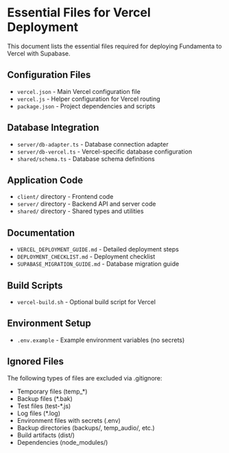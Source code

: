 # Essential Files for Vercel Deployment

This document lists the essential files required for deploying Fundamenta to Vercel with Supabase.

## Configuration Files
- `vercel.json` - Main Vercel configuration file
- `vercel.js` - Helper configuration for Vercel routing
- `package.json` - Project dependencies and scripts

## Database Integration
- `server/db-adapter.ts` - Database connection adapter
- `server/db-vercel.ts` - Vercel-specific database configuration
- `shared/schema.ts` - Database schema definitions

## Application Code
- `client/` directory - Frontend code
- `server/` directory - Backend API and server code
- `shared/` directory - Shared types and utilities

## Documentation
- `VERCEL_DEPLOYMENT_GUIDE.md` - Detailed deployment steps
- `DEPLOYMENT_CHECKLIST.md` - Deployment checklist
- `SUPABASE_MIGRATION_GUIDE.md` - Database migration guide

## Build Scripts
- `vercel-build.sh` - Optional build script for Vercel

## Environment Setup
- `.env.example` - Example environment variables (no secrets)

## Ignored Files
The following types of files are excluded via .gitignore:
- Temporary files (temp_*)
- Backup files (*.bak)
- Test files (test-*.js)
- Log files (*.log)
- Environment files with secrets (.env)
- Backup directories (backups/, temp_audio/, etc.)
- Build artifacts (dist/)
- Dependencies (node_modules/)